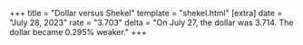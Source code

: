 +++
title = "Dollar versus Shekel"
template = "shekel.html"
[extra]
date = "July 28, 2023"
rate = "3.703"
delta = "On July 27, the dollar was 3.714. The dollar became 0.295% weaker."
+++
